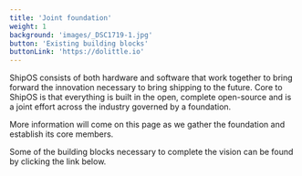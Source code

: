 ```yaml
---
title: 'Joint foundation'
weight: 1
background: 'images/_DSC1719-1.jpg'
button: 'Existing building blocks'
buttonLink: 'https://dolittle.io'
---
```

ShipOS consists of both hardware and software that work together to
bring forward the innovation necessary to bring shipping to the future.
Core to ShipOS is that everything is built in the open, complete open-source
and is a joint effort across the industry governed by a foundation.

More information will come on this page as we gather the foundation and establish
its core members.

Some of the building blocks necessary to complete the vision can be found
by clicking the link below.